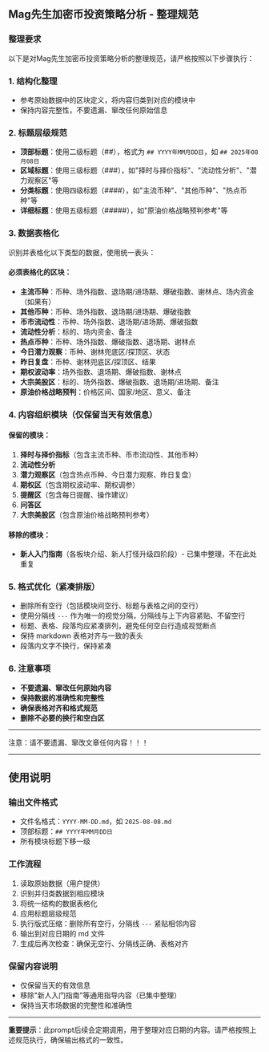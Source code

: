 ## Mag先生加密币投资策略分析 - 整理规范

### 整理要求

以下是对Mag先生加密币投资策略分析的整理规范，请严格按照以下步骤执行：

### 1. 结构化整理
- 参考原始数据中的区块定义，将内容归类到对应的模块中
- 保持内容完整性，不要遗漏、窜改任何原始信息

### 2. 标题层级规范
- **顶部标题**：使用二级标题（##），格式为 `## YYYY年MM月DD日`，如 `## 2025年08月08日`
- **区域标题**：使用三级标题（###），如"择时与择价指标"、"流动性分析"、"潜力观察区"等
- **分类标题**：使用四级标题（####），如"主流币种"、"其他币种"、"热点币种"等
- **详细标题**：使用五级标题（#####），如"原油价格战略预判参考"等

### 3. 数据表格化
识别并表格化以下类型的数据，使用统一表头：

#### 必须表格化的区块：
- **主流币种**：币种、场外指数、退场期/进场期、爆破指数、谢林点、场内资金（如果有）
- **其他币种**：币种、场外指数、退场期/进场期、爆破指数
- **币市流动性**：币种、场外指数、退场期/进场期、爆破指数
- **流动性分析**：标的、场内资金、备注
- **热点币种**：币种、场外指数、爆破指数、退场期、谢林点
- **今日潜力观察**：币种、谢林兜底区/探顶区、状态
- **昨日复盘**：币种、谢林兜底区/探顶区、结果
- **期权波动率**：场外指数、退场期、爆破指数、谢林点
- **大宗美股区**：标的、场外指数、爆破指数、退场期/进场期、备注
- **原油价格战略预判**：价格区间、国家/地区、意义、备注

### 4. 内容组织模块（仅保留当天有效信息）

#### 保留的模块：
1. **择时与择价指标**（包含主流币种、币市流动性、其他币种）
2. **流动性分析**
3. **潜力观察区**（包含热点币种、今日潜力观察、昨日复盘）
4. **期权区**（包含期权波动率、期权调参）
5. **提醒区**（包含每日提醒、操作建议）
6. **问答区**
7. **大宗美股区**（包含原油价格战略预判参考）

#### 移除的模块：
- **新人入门指南**（各板块介绍、新人打怪升级四阶段）- 已集中整理，不在此处重复

### 5. 格式优化（紧凑排版）
- 删除所有空行（包括模块间空行、标题与表格之间的空行）
- 使用分隔线 `---` 作为唯一的视觉分隔，分隔线与上下内容紧贴、不留空行
- 标题、表格、段落均应紧凑排列，避免任何空白行造成视觉断点
- 保持 markdown 表格对齐与一致的表头
- 段落内文字不换行，保持紧凑

### 6. 注意事项
- **不要遗漏、窜改任何原始内容**
- **保持数据的准确性和完整性**
- **确保表格对齐和格式规范**
- **删除不必要的换行和空白区**

---

注意：请不要遗漏、窜改文章任何内容！！！

---

## 使用说明

### 输出文件格式
- 文件名格式：`YYYY-MM-DD.md`，如 `2025-08-08.md`
- 顶部标题：`## YYYY年MM月DD日`
- 所有模块标题下移一级

### 工作流程
1. 读取原始数据（用户提供）
2. 识别并归类数据到相应模块
3. 将统一结构的数据表格化
4. 应用标题层级规范
5. 执行版式压缩：删除所有空行，分隔线 `---` 紧贴相邻内容
6. 输出到对应日期的 md 文件
7. 生成后再次检查：确保无空行、分隔线正确、表格对齐

### 保留内容说明
- 仅保留当天的有效信息
- 移除"新人入门指南"等通用指导内容（已集中整理）
- 保持当天市场数据的完整性和准确性

---

**重要提示**：此prompt后续会定期调用，用于整理对应日期的内容。请严格按照上述规范执行，确保输出格式的一致性。